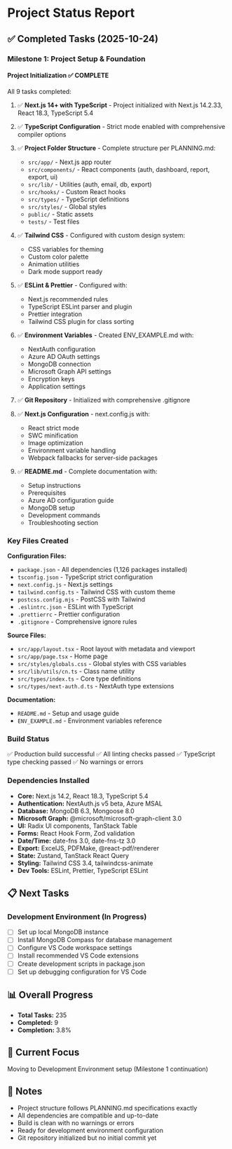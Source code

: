 # Project Status Report

## ✅ Completed Tasks (2025-10-24)

### Milestone 1: Project Setup & Foundation

#### Project Initialization ✅ COMPLETE
All 9 tasks completed:

1. ✅ **Next.js 14+ with TypeScript** - Project initialized with Next.js 14.2.33, React 18.3, TypeScript 5.4
2. ✅ **TypeScript Configuration** - Strict mode enabled with comprehensive compiler options
3. ✅ **Project Folder Structure** - Complete structure per PLANNING.md:
   - `src/app/` - Next.js app router
   - `src/components/` - React components (auth, dashboard, report, export, ui)
   - `src/lib/` - Utilities (auth, email, db, export)
   - `src/hooks/` - Custom React hooks
   - `src/types/` - TypeScript definitions
   - `src/styles/` - Global styles
   - `public/` - Static assets
   - `tests/` - Test files

4. ✅ **Tailwind CSS** - Configured with custom design system:
   - CSS variables for theming
   - Custom color palette
   - Animation utilities
   - Dark mode support ready

5. ✅ **ESLint & Prettier** - Configured with:
   - Next.js recommended rules
   - TypeScript ESLint parser and plugin
   - Prettier integration
   - Tailwind CSS plugin for class sorting

6. ✅ **Environment Variables** - Created ENV_EXAMPLE.md with:
   - NextAuth configuration
   - Azure AD OAuth settings
   - MongoDB connection
   - Microsoft Graph API settings
   - Encryption keys
   - Application settings

7. ✅ **Git Repository** - Initialized with comprehensive .gitignore

8. ✅ **Next.js Configuration** - next.config.js with:
   - React strict mode
   - SWC minification
   - Image optimization
   - Environment variable handling
   - Webpack fallbacks for server-side packages

9. ✅ **README.md** - Complete documentation with:
   - Setup instructions
   - Prerequisites
   - Azure AD configuration guide
   - MongoDB setup
   - Development commands
   - Troubleshooting section

### Key Files Created

**Configuration Files:**
- `package.json` - All dependencies (1,126 packages installed)
- `tsconfig.json` - TypeScript strict configuration
- `next.config.js` - Next.js settings
- `tailwind.config.ts` - Tailwind CSS with custom theme
- `postcss.config.mjs` - PostCSS with Tailwind
- `.eslintrc.json` - ESLint with TypeScript
- `.prettierrc` - Prettier configuration
- `.gitignore` - Comprehensive ignore rules

**Source Files:**
- `src/app/layout.tsx` - Root layout with metadata and viewport
- `src/app/page.tsx` - Home page
- `src/styles/globals.css` - Global styles with CSS variables
- `src/lib/utils/cn.ts` - Class name utility
- `src/types/index.ts` - Core type definitions
- `src/types/next-auth.d.ts` - NextAuth type extensions

**Documentation:**
- `README.md` - Setup and usage guide
- `ENV_EXAMPLE.md` - Environment variables reference

### Build Status
✅ Production build successful
✅ All linting checks passed
✅ TypeScript type checking passed
✅ No warnings or errors

### Dependencies Installed
- **Core:** Next.js 14.2, React 18.3, TypeScript 5.4
- **Authentication:** NextAuth.js v5 beta, Azure MSAL
- **Database:** MongoDB 6.3, Mongoose 8.0
- **Microsoft Graph:** @microsoft/microsoft-graph-client 3.0
- **UI:** Radix UI components, TanStack Table
- **Forms:** React Hook Form, Zod validation
- **Date/Time:** date-fns 3.0, date-fns-tz 3.0
- **Export:** ExcelJS, PDFMake, @react-pdf/renderer
- **State:** Zustand, TanStack React Query
- **Styling:** Tailwind CSS 3.4, tailwindcss-animate
- **Dev Tools:** ESLint, Prettier, TypeScript ESLint

## 📋 Next Tasks

### Development Environment (In Progress)
- [ ] Set up local MongoDB instance
- [ ] Install MongoDB Compass for database management
- [ ] Configure VS Code workspace settings
- [ ] Install recommended VS Code extensions
- [ ] Create development scripts in package.json
- [ ] Set up debugging configuration for VS Code

## 📊 Overall Progress
- **Total Tasks:** 235
- **Completed:** 9
- **Completion:** 3.8%

## 🎯 Current Focus
Moving to Development Environment setup (Milestone 1 continuation)

## 📝 Notes
- Project structure follows PLANNING.md specifications exactly
- All dependencies are compatible and up-to-date
- Build is clean with no warnings or errors
- Ready for development environment configuration
- Git repository initialized but no initial commit yet

